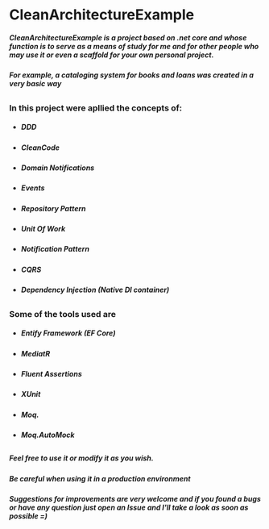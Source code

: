 # CleanArchitectureExample
##### CleanArchitectureExample is a project based on .net core and whose function is to serve as a means of study for me and for other people who may use it or even a scaffold for your own personal project.
###
##### For example, a cataloging system for books and loans was created in a very basic way
##
### In this project were apllied the concepts of:
- ##### DDD
- ##### CleanCode
- ##### Domain Notifications
- ##### Events
- ##### Repository Pattern
- ##### Unit Of Work
- ##### Notification Pattern
- ##### CQRS
- ##### Dependency Injection (Native DI container)
##
### Some of the tools used are
- ##### Entify Framework (EF Core)
- ##### MediatR
- ##### Fluent Assertions
- ##### XUnit
- ##### Moq.
- ##### Moq.AutoMock
##
#####  Feel free to use it or modify it as you wish.
##### Be careful when using it in a production environment
##### Suggestions for improvements are very welcome and if you found a bugs or have any question just open an Issue and I'll take a look as soon as possible =)